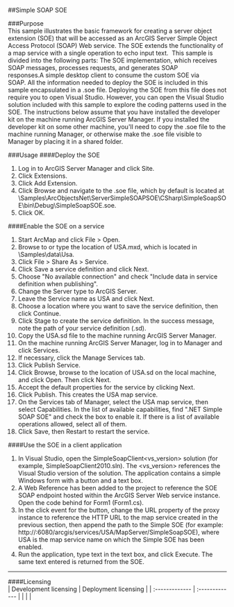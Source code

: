 ##Simple SOAP SOE

###Purpose  
This sample illustrates the basic framework for creating a server object extension (SOE) that will be accessed as an ArcGIS Server Simple Object Access Protocol (SOAP) Web service. The SOE extends the functionality of a map service with a single operation to echo input text.  This sample is divided into the following parts: The SOE implementation, which receives SOAP messages, processes requests, and generates SOAP responses.A simple desktop client to consume the custom SOE via SOAP. All the information needed to deploy the SOE is included in this sample encapsulated in a .soe file. Deploying the SOE from this file does not require you to open Visual Studio. However, you can open the Visual Studio solution included with this sample to explore the coding patterns used in the SOE. The instructions below assume that you have installed the developer kit on the machine running ArcGIS Server Manager. If you installed the developer kit on some other machine, you'll need to copy the .soe file to the machine running Manager, or otherwise make the .soe file visible to Manager by placing it in a shared folder.  


###Usage
####Deploy the SOE  
1. Log in to ArcGIS Server Manager and click Site.  
1. Click Extensions.  
1. Click Add Extension.  
1. Click Browse and navigate to the .soe file, which by default is located at <ArcGIS DeveloperKit install location>\Samples\ArcObjectsNet\ServerSimpleSOAPSOE\CSharp\SimpleSoapSOE\bin\Debug\SimpleSoapSOE.soe.   
1. Click OK.  

####Enable the SOE on a service  
1. Start ArcMap and click File > Open.  
1. Browse to or type the location of USA.mxd, which is located in <ArcGIS Developer Kit Location>\Samples\data\Usa.  
1. Click File > Share As > Service.  
1. Click Save a service definition and click Next.  
1. Choose "No available connection" and check "Include data in service definition when publishing".  
1. Change the Server type to ArcGIS Server.  
1. Leave the Service name as USA and click Next.  
1. Choose a location where you want to save the service definition, then click Continue.  
1. Click Stage to create the service definition. In the success message, note the path of your service definition (.sd).  
1. Copy the USA.sd file to the machine running ArcGIS Server Manager.  
1. On the machine running ArcGIS Server Manager, log in to Manager and click Services.  
1. If necessary, click the Manage Services tab.  
1. Click Publish Service.  
1. Click Browse, browse to the location of USA.sd on the local machine, and click Open. Then click Next.  
1. Accept the default properties for the service by clicking Next.  
1. Click Publish. This creates the USA map service.  
1. On the Services tab of Manager, select the USA map service, then select Capabilities. In the list of available capabilities, find ".NET Simple SOAP SOE" and check the box to enable it. If there is a list of available operations allowed, select all of them.  
1. Click Save, then Restart to restart the service.  

####Use the SOE in a client application  
1. In Visual Studio, open the SimpleSoapClient<vs_version> solution (for example, SimpleSoapClient2010.sln). The <vs_version> references the Visual Studio version of the solution. The application contains a simple Windows form with a button and a text box.   
1. A Web Reference has been added to the project to reference the SOE SOAP endpoint hosted within the ArcGIS Server Web service instance. Open the code behind for Form1 (Form1.cs).   
1. In the click event for the button, change the URL property of the proxy instance to reference the HTTP URL to the map service created in the previous section, then append the path to the Simple SOE (for example: http://<server name>:6080/arcgis/services/USA/MapServer/SimpleSoapSOE), where USA is the map service name on which the Simple SOE has been enabled.   
1. Run the application, type text in the text box, and click Execute. The same text entered is returned from the SOE.   









---------------------------------

####Licensing  
| Development licensing | Deployment licensing | 
| :------------- | :------------- | 
|  |  |  



